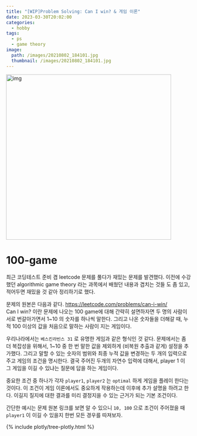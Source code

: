 ```yaml
---
title: "[WIP]Problem Solving: Can I win? & 게임 이론"
date: 2023-03-30T20:02:00
categories: 
  - hobby
tags: 
  - ps
  - game theory
image: 
  path: /images/20210802_184101.jpg
  thumbnail: /images/20210802_184101.jpg
---
```

 



<image src="/images/20210802_184101.jpg" alt="img" width="450" /> 

# 100-game

최근 코딩테스트 준비 겸 leetcode 문제를 풀다가 재밌는 문제를 발견했다.
이전에 수강했던 algorithmic game theory 라는 과목에서 배웠던 내용과 겹치는 것들 도 좀 있고, 적어두면 재밌을 것 같아 정리하기로 했다.

문제의 원본은 다음과 같다. https://leetcode.com/problems/can-i-win/  
Can I win? 이란 문제에 나오는 100 game에 대해 간략히 설면하자면 두 명의 사람이 서로 번갈아가면서 1~10 의 숫자를 하나씩 말한다. 그리고 나온 숫자들을 더해갈 때, 누적 100 이상의 값을 처음으로 말하는 사람이 지는 게임이다.

 우리나라에서는 `베스킨라빈스 31` 로 유명한 게임과 같은 형식인 것 같다.
 문제에서는 좀 더 복잡성을 위해서, 1~10 중 한 번 말한 값을 제외하게 (비복원 추출과 같게) 설정을 추가했다. 그리고 말할 수 있는 숫자의 범위와 최종 누적 값을 변경하는 두 개의 입력으로 주고 게임의 조건을 명시한다. 결국 주어진 두개의 자연수 입력에 대해서, player 1 이 그 게임을 이길 수 있냐는 질문에 답을 하는 게임이다.

 중요한 조건 중 하나가 각자 `player1`, `player2` 는 `optimal` 하게 게임을 플레이 한다는 것이다. 이 조건이 게임 이론에서도 중요하게 작용하는데 이후에 추가 설명을 하려고 한다. 이길지 질지에 대한 결과를 미리 결정지을 수 있는 근거가 되는 기본 조건이다.

 간단한 예시는 문제 원본 링크를 보면 알 수 있으니 `10, 100` 으로 조건이 주어졌을 때 `player1` 이 이길 수 있을지 한번 모든 경우를 따져보자.


{% include plotly/tree-plotly.html %}
